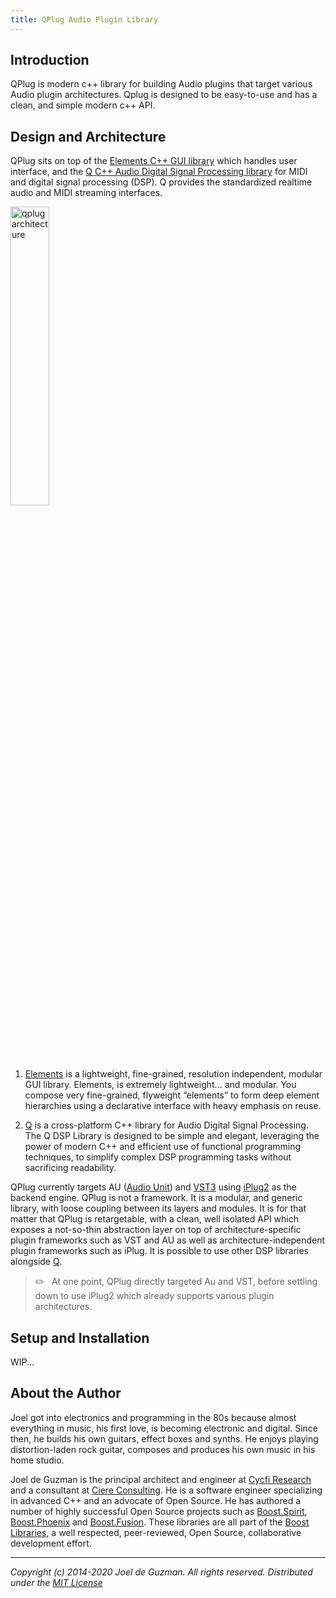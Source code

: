 ```yaml
---
title: QPlug Audio Plugin Library
---
```


## Introduction

QPlug is modern c++ library for building Audio plugins that target various
Audio plugin architectures. Qplug is designed to be easy-to-use and has a
clean, and simple modern c++ API.

## Design and Architecture

QPlug sits on top of the [Elements C++ GUI
library](https://github.com/cycfi/elements) which handles user interface, and
the [Q C++ Audio Digital Signal Processing
library](https://github.com/cycfi/Q) for MIDI and digital signal processing
(DSP). Q provides the standardized realtime audio and MIDI streaming
interfaces.

<img src="{{ site.url }}/qplug/assets/images/qplug-arch.png"
    width="35%"
    alt="qplug architecture" />

1. [Elements](https://github.com/cycfi/elements) is a lightweight,
   fine-grained, resolution independent, modular GUI library. Elements, is
   extremely lightweight… and modular. You compose very fine-grained,
   flyweight “elements” to form deep element hierarchies using a declarative
   interface with heavy emphasis on reuse.

2. [Q](https://github.com/cycfi/Q) is a cross-platform C++ library for Audio
   Digital Signal Processing. The Q DSP Library is designed to be simple and
   elegant, leveraging the power of modern C++ and efficient use of
   functional programming techniques, to simplify complex DSP programming
   tasks without sacrificing readability.

QPlug currently targets AU ([Audio Unit](https://apple.co/2WY3nex)) and
[VST3](https://www.steinberg.net/en/company/technologies/vst3.html) using
[iPlug2](https://github.com/iPlug2/iPlug2) as the backend engine. QPlug is
not a framework. It is a modular, and generic library, with loose coupling
between its layers and modules. It is for that matter that QPlug is
retargetable, with a clean, well isolated API which exposes a not-so-thin
abstraction layer on top of architecture-specific plugin frameworks such as
VST and AU as well as architecture-independent plugin frameworks such as
iPlug. It is possible to use other DSP libraries alongside
[Q](https://github.com/cycfi/Q).

> :pencil2: &nbsp; At one point, QPlug directly targeted Au and VST, before
settling down to use iPlug2 which already supports various plugin
architectures.

## Setup and Installation

WIP...

## <a name="jdeguzman"></a>About the Author

Joel got into electronics and programming in the 80s because almost
everything in music, his first love, is becoming electronic and digital.
Since then, he builds his own guitars, effect boxes and synths. He enjoys
playing distortion-laden rock guitar, composes and produces his own music in
his home studio.

Joel de Guzman is the principal architect and engineer at [Cycfi
Research](https://www.cycfi.com/) and a consultant at [Ciere
Consulting](https://ciere.com/). He is a software engineer specializing in
advanced C++ and an advocate of Open Source. He has authored a number of
highly successful Open Source projects such as
[Boost.Spirit](http://tinyurl.com/ydhotlaf),
[Boost.Phoenix](http://tinyurl.com/y6vkeo5t) and
[Boost.Fusion](http://tinyurl.com/ybn5oq9v). These libraries are all part of
the [Boost Libraries](http://tinyurl.com/jubgged), a well respected,
peer-reviewed, Open Source, collaborative development effort.

-------------------------------------------------------------------------------

*Copyright (c) 2014-2020 Joel de Guzman. All rights reserved.*
*Distributed under the [MIT License](https://opensource.org/licenses/MIT)*

